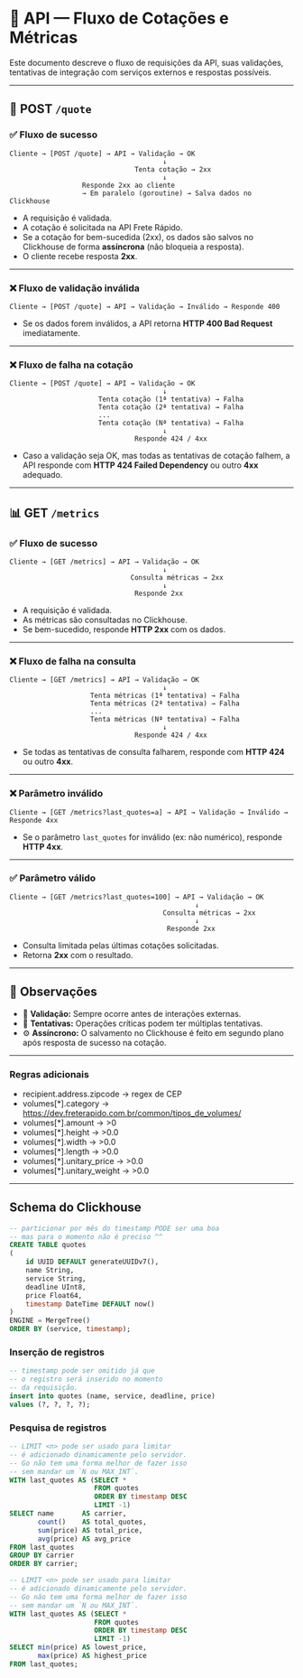 # 📄 API — Fluxo de Cotações e Métricas

Este documento descreve o fluxo de requisições da API, suas validações, tentativas de integração com serviços externos e respostas possíveis.

---

## 🚚 POST `/quote`

### ✅ **Fluxo de sucesso**

```
Cliente → [POST /quote] → API → Validação → OK
                                      ↓
                               Tenta cotação → 2xx
                                      ↓
                  Responde 2xx ao cliente
                  → Em paralelo (goroutine) → Salva dados no Clickhouse
```

* A requisição é validada.
* A cotação é solicitada na API Frete Rápido.
* Se a cotação for bem-sucedida (2xx), os dados são salvos no Clickhouse de forma **assíncrona** (não bloqueia a resposta).
* O cliente recebe resposta **2xx**.

---

### ❌ **Fluxo de validação inválida**

```
Cliente → [POST /quote] → API → Validação → Inválido → Responde 400
```

* Se os dados forem inválidos, a API retorna **HTTP 400 Bad Request** imediatamente.

---

### ❌ **Fluxo de falha na cotação**

```
Cliente → [POST /quote] → API → Validação → OK
                                      ↓
                      Tenta cotação (1ª tentativa) → Falha
                      Tenta cotação (2ª tentativa) → Falha
                      ...
                      Tenta cotação (Nª tentativa) → Falha
                                      ↓
                               Responde 424 / 4xx
```

* Caso a validação seja OK, mas todas as tentativas de cotação falhem, a API responde com **HTTP 424 Failed Dependency** ou outro **4xx** adequado.

---

## 📊 GET `/metrics`

### ✅ **Fluxo de sucesso**

```
Cliente → [GET /metrics] → API → Validação → OK
                                      ↓
                              Consulta métricas → 2xx
                                      ↓
                               Responde 2xx
```

* A requisição é validada.
* As métricas são consultadas no Clickhouse.
* Se bem-sucedido, responde **HTTP 2xx** com os dados.

---

### ❌ **Fluxo de falha na consulta**

```
Cliente → [GET /metrics] → API → Validação → OK
                                      ↓
                    Tenta métricas (1ª tentativa) → Falha
                    Tenta métricas (2ª tentativa) → Falha
                    ...
                    Tenta métricas (Nª tentativa) → Falha
                                      ↓
                               Responde 424 / 4xx
```

* Se todas as tentativas de consulta falharem, responde com **HTTP 424** ou outro **4xx**.

---

### ❌ **Parâmetro inválido**

```
Cliente → [GET /metrics?last_quotes=a] → API → Validação → Inválido → Responde 4xx
```

* Se o parâmetro `last_quotes` for inválido (ex: não numérico), responde **HTTP 4xx**.

---

### ✅ **Parâmetro válido**

```
Cliente → [GET /metrics?last_quotes=100] → API → Validação → OK
                                              ↓
                                      Consulta métricas → 2xx
                                              ↓
                                       Responde 2xx
```

* Consulta limitada pelas últimas cotações solicitadas.
* Retorna **2xx** com o resultado.

---

## 📌 **Observações**

* 📌 **Validação:** Sempre ocorre antes de interações externas.
* 🔄 **Tentativas:** Operações críticas podem ter múltiplas tentativas.
* ⚙️ **Assíncrono:** O salvamento no Clickhouse é feito em segundo plano após resposta de sucesso na cotação.

-----

### Regras adicionais
- recipient.address.zipcode -> regex de CEP
- volumes[*].category -> https://dev.freterapido.com.br/common/tipos_de_volumes/
- volumes[*].amount -> >0
- volumes[*].height -> >0.0
- volumes[*].width -> >0.0
- volumes[*].length -> >0.0
- volumes[*].unitary_price -> >0.0
- volumes[*].unitary_weight -> >0.0


-----

## Schema do Clickhouse

```sql
-- particionar por mês do timestamp PODE ser uma boa
-- mas para o momento não é preciso ^^
CREATE TABLE quotes
(
    id UUID DEFAULT generateUUIDv7(),
    name String,
    service String,
    deadline UInt8,
    price Float64,
    timestamp DateTime DEFAULT now()
)
ENGINE = MergeTree()
ORDER BY (service, timestamp);
```

### Inserção de registros
```sql
-- timestamp pode ser omitido já que
-- o registro será inserido no momento
-- da requisição.
insert into quotes (name, service, deadline, price)
values (?, ?, ?, ?);
```

### Pesquisa de registros
```sql
-- LIMIT <n> pode ser usado para limitar
-- é adicionado dinamicamente pelo servidor.
-- Go não tem uma forma melhor de fazer isso
-- sem mandar um `N ou MAX_INT`.
WITH last_quotes AS (SELECT *
                     FROM quotes
                     ORDER BY timestamp DESC
                     LIMIT -1)
SELECT name       AS carrier,
       count()    AS total_quotes,
       sum(price) AS total_price,
       avg(price) AS avg_price
FROM last_quotes
GROUP BY carrier
ORDER BY carrier;

-- LIMIT <n> pode ser usado para limitar
-- é adicionado dinamicamente pelo servidor.
-- Go não tem uma forma melhor de fazer isso
-- sem mandar um `N ou MAX_INT`.
WITH last_quotes AS (SELECT *
                     FROM quotes
                     ORDER BY timestamp DESC
                     LIMIT -1)
SELECT min(price) AS lowest_price,
       max(price) AS highest_price
FROM last_quotes;
```
